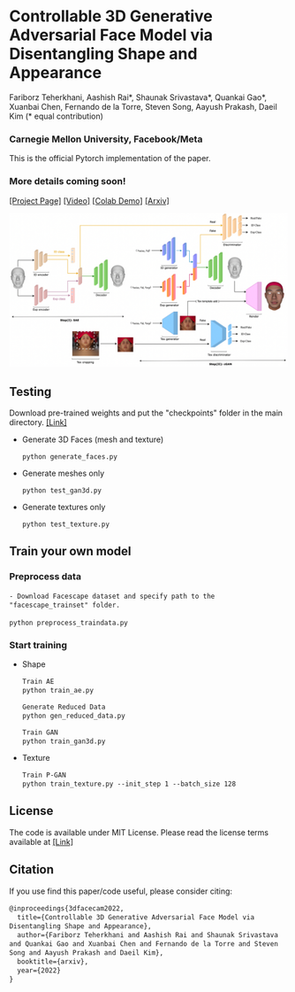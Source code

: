 
# Controllable 3D Generative Adversarial Face Model via Disentangling Shape and Appearance

Fariborz Teherkhani, Aashish Rai*, Shaunak Srivastava*, Quankai Gao*, Xuanbai Chen, Fernando de la Torre, Steven Song, Aayush Prakash, Daeil Kim (* equal contribution)

### Carnegie Mellon University, Facebook/Meta

This is the official Pytorch implementation of the paper.

### More details coming soon!


[[Project Page]](https://aashishrai3799.github.io/3DFaceCAM) [[Video]](https://drive.google.com/file/d/1PqIN4Rzp4vapWs2pUegUEoMhg4lM2Smy/view?usp=sharing) [[Colab Demo]](#) [[Arxiv]](https://arxiv.org/abs/2208.14263) 

![](arch.png)

## Testing

Download pre-trained weights and put the "checkpoints" folder in the main directory. [[Link]](https://drive.google.com/file/d/1hK31wVAoieRiVFydPxnx0MVpx6AnWN1-/view?usp=sharing)

- Generate 3D Faces (mesh and texture)
    ```
    python generate_faces.py
    ```
    
- Generate meshes only
    ```
    python test_gan3d.py
    ```
    
- Generate textures only
    ```
    python test_texture.py
    ```

## Train your own model

### Preprocess data

    - Download Facescape dataset and specify path to the "facescape_trainset" folder.
    
    python preprocess_traindata.py
    

### Start training

- Shape
    ```
    Train AE
    python train_ae.py 
    ```
    ```
    Generate Reduced Data
    python gen_reduced_data.py 
    ```
    
    ```
    Train GAN
    python train_gan3d.py 
    ```

- Texture
    ```
    Train P-GAN
    python train_texture.py --init_step 1 --batch_size 128
    ```

## License

The code is available under MIT License. Please read the license terms available at [[Link]](https://github.com/aashishrai3799/3DFaceCAM/blob/main/LICENSE)

## Citation

If you use find this paper/code useful, please consider citing:

```
@inproceedings{3dfacecam2022,
  title={Controllable 3D Generative Adversarial Face Model via Disentangling Shape and Appearance},
  author={Fariborz Teherkhani and Aashish Rai and Shaunak Srivastava and Quankai Gao and Xuanbai Chen and Fernando de la Torre and Steven Song and Aayush Prakash and Daeil Kim},
  booktitle={arxiv},
  year={2022}
}
```


